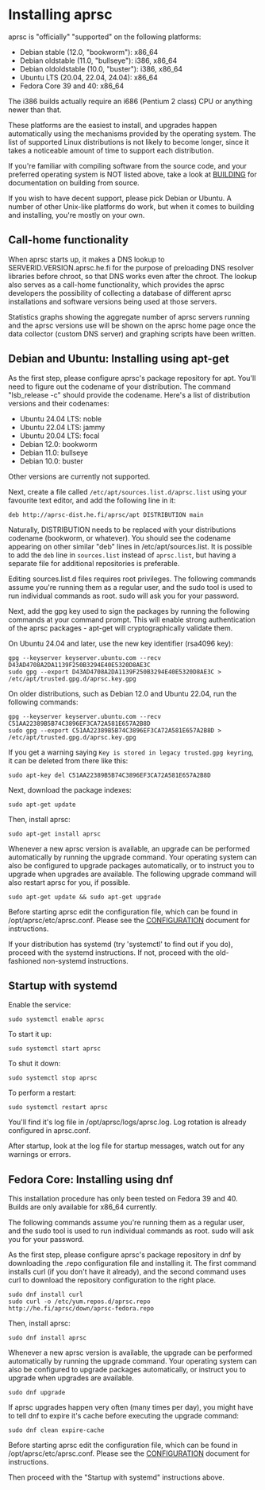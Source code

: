 
Installing aprsc
================

aprsc is "officially" "supported" on the following platforms:

* Debian stable (12.0, "bookworm"): x86_64
* Debian oldstable (11.0, "bullseye"): i386, x86_64
* Debian oldoldstable (10.0, "buster"): i386, x86_64
* Ubuntu LTS (20.04, 22.04, 24.04): x86_64
* Fedora Core 39 and 40: x86_64

The i386 builds actually require an i686 (Pentium 2 class) CPU or
anything newer than that.

These platforms are the easiest to install, and upgrades happen
automatically using the mechanisms provided by the operating system.  The list of
supported Linux distributions is not likely to become longer, since it takes
a noticeable amount of time to support each distribution.

If you're familiar with compiling software from the source code, and your
preferred operating system is NOT listed above, take a look at
[BUILDING](BUILDING.html) for documentation on building from source.

If you wish to have decent support, please pick Debian or Ubuntu.  A number
of other Unix-like platforms do work, but when it comes to building and
installing, you're mostly on your own.


Call-home functionality
--------------------------

When aprsc starts up, it makes a DNS lookup to SERVERID.VERSION.aprsc.he.fi
for the purpose of preloading DNS resolver libraries before chroot, so that
DNS works even after the chroot.  The lookup also serves as a call-home
functionality, which provides the aprsc developers the possibility of collecting
a database of different aprsc installations and software versions being used
at those servers.

Statistics graphs showing the aggregate number of aprsc servers running and
the aprsc versions use will be shown on the aprsc home page once the data
collector (custom DNS server) and graphing scripts have been written.


Debian and Ubuntu: Installing using apt-get
----------------------------------------------

As the first step, please configure aprsc's package repository for apt. 
You'll need to figure out the codename of your distribution.  The command
"lsb_release -c" should provide the codename.  Here's a list of distribution
versions and their codenames:

* Ubuntu 24.04 LTS: noble
* Ubuntu 22.04 LTS: jammy
* Ubuntu 20.04 LTS: focal
* Debian 12.0: bookworm
* Debian 11.0: bullseye
* Debian 10.0: buster

Other versions are currently not supported.

Next, create a file called `/etc/apt/sources.list.d/aprsc.list` using your
favourite text editor, and add the following line in it:

    deb http://aprsc-dist.he.fi/aprsc/apt DISTRIBUTION main

Naturally, DISTRIBUTION needs to be replaced with your distributions
codename (bookworm, or whatever).  You should see the codename appearing on
other similar "deb" lines in /etc/apt/sources.list.  It is possible to add
the `deb` line in `sources.list` instead of `aprsc.list`, but having a
separate file for additional repositories is preferable.

Editing sources.list.d files requires root privileges.  The following
commands assume you're running them as a regular user, and the sudo tool is
used to run individual commands as root.  sudo will ask you for your
password.

Next, add the gpg key used to sign the packages by running the following
commands at your command prompt.  This will enable strong authentication of
the aprsc packages - apt-get will cryptographically validate them.

On Ubuntu 24.04 and later, use the new key identifier (rsa4096 key):

    gpg --keyserver keyserver.ubuntu.com --recv D43AD4708A2DA1139F250B3294E40E5320D8AE3C
    sudo gpg --export D43AD4708A2DA1139F250B3294E40E5320D8AE3C > /etc/apt/trusted.gpg.d/aprsc.key.gpg

On older distributions, such as Debian 12.0 and Ubuntu 22.04, run the
following commands:

    gpg --keyserver keyserver.ubuntu.com --recv C51AA22389B5B74C3896EF3CA72A581E657A2B8D
    sudo gpg --export C51AA22389B5B74C3896EF3CA72A581E657A2B8D > /etc/apt/trusted.gpg.d/aprsc.key.gpg

If you get a warning saying `Key is stored in legacy trusted.gpg keyring`,
it can be deleted from there like this:

    sudo apt-key del C51AA22389B5B74C3896EF3CA72A581E657A2B8D

Next, download the package indexes:

    sudo apt-get update

Then, install aprsc:

    sudo apt-get install aprsc

Whenever a new aprsc version is available, an upgrade can be performed
automatically by running the upgrade command.  Your operating system can
also be configured to upgrade packages automatically, or to instruct you to
upgrade when upgrades are available. The following upgrade command will also
restart aprsc for you, if possible.

    sudo apt-get update && sudo apt-get upgrade

Before starting aprsc edit the configuration file, which can be found in
/opt/aprsc/etc/aprsc.conf.  Please see the [CONFIGURATION](CONFIGURATION.html)
document for instructions.

If your distribution has systemd (try 'systemctl' to find out if you do),
proceed with the systemd instructions.  If not, proceed with the
old-fashioned non-systemd instructions.

Startup with systemd
-----------------------

Enable the service:

    sudo systemctl enable aprsc

To start it up:

    sudo systemctl start aprsc

To shut it down:

    sudo systemctl stop aprsc

To perform a restart:

    sudo systemctl restart aprsc


You'll find it's log file in /opt/aprsc/logs/aprsc.log.  Log rotation is
already configured in aprsc.conf.

After startup, look at the log file for startup messages, watch out for
any warnings or errors.


Fedora Core: Installing using dnf
------------------------------------

This installation procedure has only been tested on Fedora 39 and 40.
Builds are only available for x86\_64 currently.

The following commands assume you're running them as a regular user, and the
sudo tool is used to run individual commands as root.  sudo will ask you for
your password.

As the first step, please configure aprsc's package repository in dnf by
downloading the .repo configuration file and installing it.  The first
command installs curl (if you don't have it already), and the second command
uses curl to download the repository configuration to the right place.

    sudo dnf install curl
    sudo curl -o /etc/yum.repos.d/aprsc.repo http://he.fi/aprsc/down/aprsc-fedora.repo

Then, install aprsc:

    sudo dnf install aprsc

Whenever a new aprsc version is available, the upgrade can be performed
automatically by running the upgrade command.  Your operating system can
also be configured to upgrade packages automatically, or instruct you to
upgrade when upgrades are available.

    sudo dnf upgrade

If aprsc upgrades happen very often (many times per day), you might have to
tell dnf to expire it's cache before executing the upgrade command:

    sudo dnf clean expire-cache

Before starting aprsc edit the configuration file, which can be found in
/opt/aprsc/etc/aprsc.conf.  Please see the [CONFIGURATION](CONFIGURATION.html)
document for instructions.

Then proceed with the "Startup with systemd" instructions above.

